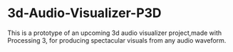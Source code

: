 # 3d-Audio-Visualizer-P3D
This is a prototype of an upcoming 3d audio visualizer project,made with Processing 3, for producing spectacular visuals from any audio waveform.

